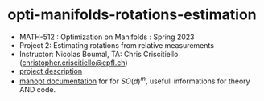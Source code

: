 # opti-manifolds-rotations-estimation
- MATH-512 : Optimization on Manifolds : Spring 2023
- Project 2: 
Estimating rotations from relative measurements 
- Instructor: Nicolas Boumal, TA: Chris Criscitiello (christopher.criscitiello@epfl.ch)
- [project description](https://moodle.epfl.ch/pluginfile.php/3193854/mod_resource/content/6/project2.pdf)
- [manopt documentation](https://www.manopt.org/manifold_documentation_rotations.html) for for $SO(d)^m$, usefull informations for theory AND code.
